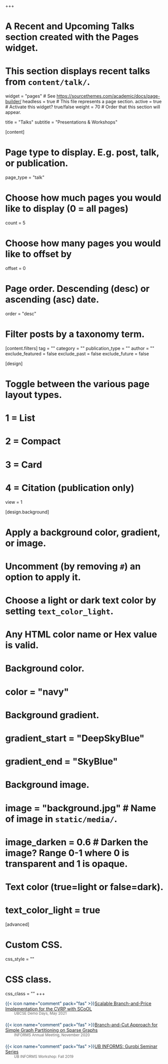+++
# A Recent and Upcoming Talks section created with the Pages widget.
# This section displays recent talks from `content/talk/`.

widget = "pages"  # See https://sourcethemes.com/academic/docs/page-builder/
headless = true  # This file represents a page section.
active = true  # Activate this widget? true/false
weight = 70  # Order that this section will appear.

title = "Talks"
subtitle = "Presentations & Workshops"

[content]
  # Page type to display. E.g. post, talk, or publication.
  page_type = "talk"
  
  # Choose how much pages you would like to display (0 = all pages)
  count = 5
  
  # Choose how many pages you would like to offset by
  offset = 0

  # Page order. Descending (desc) or ascending (asc) date.
  order = "desc"

  # Filter posts by a taxonomy term.
  [content.filters]
    tag = ""
    category = ""
    publication_type = ""
    author = ""
    exclude_featured = false
    exclude_past = false
    exclude_future = false
  
[design]
  # Toggle between the various page layout types.
  #   1 = List
  #   2 = Compact
  #   3 = Card
  #   4 = Citation (publication only)
  view = 1
  
[design.background]
  # Apply a background color, gradient, or image.
  #   Uncomment (by removing `#`) an option to apply it.
  #   Choose a light or dark text color by setting `text_color_light`.
  #   Any HTML color name or Hex value is valid.

  # Background color.
  # color = "navy"
  
  # Background gradient.
  # gradient_start = "DeepSkyBlue"
  # gradient_end = "SkyBlue"
  
  # Background image.
  # image = "background.jpg"  # Name of image in `static/media/`.
  # image_darken = 0.6  # Darken the image? Range 0-1 where 0 is transparent and 1 is opaque.

  # Text color (true=light or false=dark).
  # text_color_light = true  
  
[advanced]
 # Custom CSS. 
 css_style = ""
 
 # CSS class.
 css_class = ""
+++

<span style="color:#002f56">{{< icon name="comment" pack="fas" >}}[Scalable Branch-and-Price Implementation for the CVRP with SCoOL](../talk/cvrp/PapazahariasD_SCoOL.pdf)</span>  
&nbsp;&nbsp;&nbsp;&nbsp;&nbsp;&nbsp;&nbsp;<span style="color:#666666"><sup>UBCSE Demo Days, May 2021</sup></span> 

<span style="color:#002f56">{{< icon name="comment" pack="fas" >}}[Branch-and-Cut Approach for Simple Graph Partitioning on Sparse Graphs](../talk/sgpp/GP+INFORMS2020+Shortened.pdf)</span>  
&nbsp;&nbsp;&nbsp;&nbsp;&nbsp;&nbsp;&nbsp;<span style="color:#666666"><sup>INFORMS Annual Meeting, November 2020</sup></span> 

<span style="color:#002f56">{{< icon name="comment" pack="fas" >}}[UB INFORMS: Gurobi Seminar Series](https://github.com/Dpapazaharias1/UB-INFORMS-Gurobi-Seminar)</span>  
&nbsp;&nbsp;&nbsp;&nbsp;&nbsp;&nbsp;&nbsp;<span style="color:#666666"><sup>UB INFORMS Workshop: Fall 2019</sup></span> 